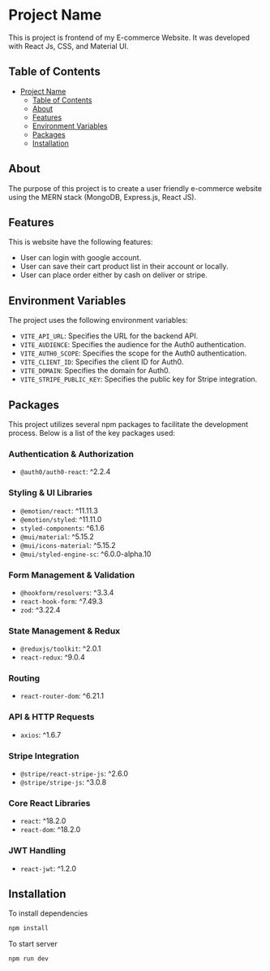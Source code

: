 # Project Name

This is project is frontend of my E-commerce Website. It was developed with React Js, CSS, and Material UI.

## Table of Contents

- [Project Name](#project-name)
  - [Table of Contents](#table-of-contents)
  - [About](#about)
  - [Features](#features)
  - [Environment Variables](#environment-variables)
  - [Packages](#packages)
  - [Installation](#installation)
  

## About

The purpose of this project is to create a user friendly e-commerce website using the MERN stack (MongoDB, Express.js, React JS).

## Features

This is website have the following features:

- User can login with google account.
- User can save their cart product list in their account or locally.
- User can place order either by cash on deliver or stripe.

## Environment Variables

The project uses the following environment variables:

- `VITE_API_URL`: Specifies the URL for the backend API.
- `VITE_AUDIENCE`: Specifies the audience for the Auth0 authentication.
- `VITE_AUTH0_SCOPE`: Specifies the scope for the Auth0 authentication.
- `VITE_CLIENT_ID`: Specifies the client ID for Auth0.
- `VITE_DOMAIN`: Specifies the domain for Auth0.
- `VITE_STRIPE_PUBLIC_KEY`: Specifies the public key for Stripe integration.


## Packages

This project utilizes several npm packages to facilitate the development process. Below is a list of the key packages used:

### Authentication & Authorization
- `@auth0/auth0-react`: ^2.2.4

### Styling & UI Libraries
- `@emotion/react`: ^11.11.3
- `@emotion/styled`: ^11.11.0
- `styled-components`: ^6.1.6
- `@mui/material`: ^5.15.2
- `@mui/icons-material`: ^5.15.2
- `@mui/styled-engine-sc`: ^6.0.0-alpha.10

### Form Management & Validation
- `@hookform/resolvers`: ^3.3.4
- `react-hook-form`: ^7.49.3
- `zod`: ^3.22.4

### State Management & Redux
- `@reduxjs/toolkit`: ^2.0.1
- `react-redux`: ^9.0.4

### Routing
- `react-router-dom`: ^6.21.1

### API & HTTP Requests
- `axios`: ^1.6.7

### Stripe Integration
- `@stripe/react-stripe-js`: ^2.6.0
- `@stripe/stripe-js`: ^3.0.8

### Core React Libraries
- `react`: ^18.2.0
- `react-dom`: ^18.2.0

### JWT Handling
- `react-jwt`: ^1.2.0


## Installation

To install dependencies

```bash
npm install
```

To start server

```bash
npm run dev
```
